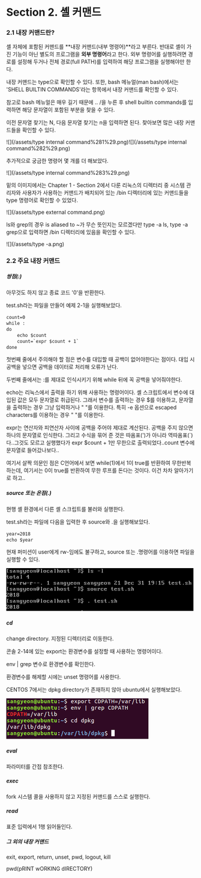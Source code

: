 # Section 2. 셸 커맨드

### 2.1 내장 커맨드란?

셸 자체에 포함된 커맨드를 **내장 커맨드\(내부 명령어\)**라고 부른다. 반대로 셸이 가진 기능이 아닌 별도의 프로그램을 **외부 명령어**라고 한다. 외부 명령어를 실행하려면 경로를 설정해 두거나 전체 경로\(full PATH\)를 입력하여 해당 프로그램을 실행해야만 한다.

내장 커맨드는 type으로 확인할 수 있다. 또한, bash 메뉴얼\(man bash\)에서는 'SHELL BUILTIN COMMANDS'라는 항목에서 내장 커맨드를 확인할 수 있다.

참고로 bash 메뉴얼은 매우 길기 때문에 .. /을 누른 후 shell builtin commands를 입력하면 해당 문자열이 포함된 부분을 찾을 수 있다.

이전 문자열 찾기는 N, 다음 문자열 찾기는 n을 입력하면 된다. 찾아보면 많은 내장 커맨드들을 확인할 수 있다.

![](/assets/type internal command%281%29.png)![](/assets/type internal command%282%29.png)

추가적으로 궁금한 명령어 몇 개를 더 해보았다.

![](/assets/type internal command%283%29.png)

밑의 이미지에서는 Chapter 1 - Section 2에서 다룬 리눅스의 디렉터리 중 시스템 관리자와 사용자가 사용하는 커맨드가 배치되어 있는 /bin 디렉터리에 있는 커맨드들을 type 명령어로 확인할 수 있었다.

![](/assets/type external command.png)

ls와 grep의 경우 is aliased to ~가 무슨 뜻인지는 모르겠다만 type -a ls, type -a grep으로 입력하면 /bin 디렉터리에 있음을 확인할 수 있다.

![](/assets/type -a.png)

### 2.2 주요 내장 커맨드

##### 쌍점\(:\)

아무것도 하지 않고 종료 코드 '0'을 반환한다.

test.sh라는 파일을 만들어 예제 2-1을 실행해보았다.

    count=0
    while :
    do
        echo $count
        count=`expr $count + 1`
    done

첫번째 줄에서 주의해야 할 점은 변수를 대입할 때 공백이 없어야한다는 점이다. 대입 시 공백을 넣으면 공백을 데이터로 처리해 오류가 난다.

두번째 줄에서는 :를 제대로 인식시키기 위해 while 뒤에 꼭 공백을 넣어줘야한다.

echo는 리눅스에서 출력을 하기 위해 사용하는 명령어이다. 셸 스크립트에서 변수에 대입된 값은 모두 문자열로 취급된다. 그래서 변수를 출력하는 경우 $를 이용하고, 문자열을 출력하는 경우 그냥 입력하거나 " "를 이용한다. 특히 -e 옵션으로 escaped characters를 이용하는 경우 " "를 이용한다.

expr는 연산자와 피연산자 사이에 공백을 주어야 제대로 계산된다. 공백을 주지 않으면 하나의 문자열로 인식한다. 그리고 수식을 묶어 준 것은 따옴표\('\)가 아니라 역따옴표\(\`\)다..그것도 모르고 실행했다가 expr $count + 1만 무한으로 출력되었다..count 변수에 문자열로 들어갔나보다..

여기서 살짝 의문인 점은 C언어에서 보면 while\(1\)에서 1이 true를 반환하여 무한반복하는데, 여기서는 0이 true를 반환하여 무한 루프를 돈다는 것이다. 이건 차차 알아가기로 하고..

##### source 또는 온점\(.\)

현행 셸 환경에서 다른 셸 스크립트를 불러와 실행한다.

test.sh라는 파일에 다음을 입력한 후 source와 .을 실행해보았다.

```
year=2018
echo $year
```

현재 퍼미션이 user에게 rw-임에도 불구하고, source 또는 .명령어를 이용하면 파일을 실행할 수 있다.

![](/assets/source.png)

##### cd

change directory. 지정된 디렉터리로 이동한다.

콘솔 2-14에 있는 export는 환경변수를 설정할 때 사용하는 명령어이다.

env \| grep 변수로 환경변수를 확인한다.

환경변수를 해제할 시에는 unset 명령어를 사용한다.

CENTOS 7에서는 dpkg directory가 존재하지 않아 ubuntu에서 실행해보았다.

![](/assets/cd.png)

##### eval

파라미터를 간접 참조한다.

##### exec

fork 시스템 콜을 사용하지 않고 지정된 커맨드를 스스로 실행한다.

##### read

표준 입력에서 1행 읽어들인다.

##### 그 외의 내장 커맨드

exit, export, return, unset, pwd, logout, kill

pwd\(pRINT wORKING dIRECTORY\)

